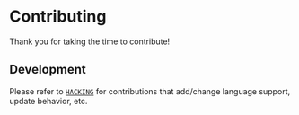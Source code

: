 # Contributing

Thank you for taking the time to contribute!

## Development

Please refer to [`HACKING`][hacking] for contributions that add/change language
support, update behavior, etc.

[hacking]: ./HACKING.md
